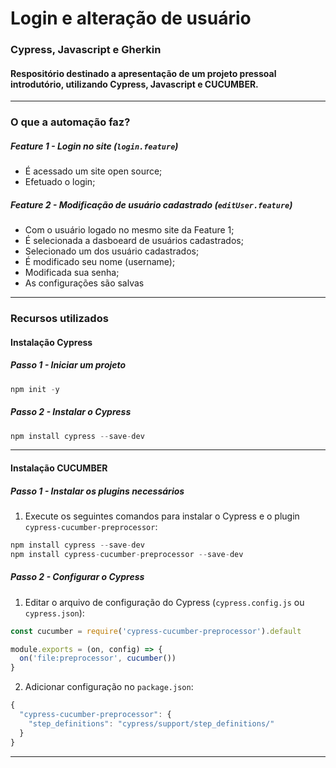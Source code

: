 <h1>Login e alteração de usuário</h1> 

### Cypress, Javascript e Gherkin

#### Respositório destinado a apresentação de um projeto pressoal introdutório, utilizando Cypress, Javascript e CUCUMBER.

---

### O que a automação faz?

##### Feature 1 - Login no site (`login.feature`)
- É acessado um site open source;
- Efetuado o login;

##### Feature 2 - Modificação de usuário cadastrado (`editUser.feature`)
- Com o usuário logado no mesmo site da Feature 1;
- É selecionada a dasboeard de usuários cadastrados;
- Selecionado um dos usuário cadastrados;
- É modificado seu nome (username);
- Modificada sua senha;
- As configurações são salvas

---

### Recursos utilizados

#### Instalação Cypress

##### Passo 1 - Iniciar um projeto
~~~javascript
npm init -y
~~~

##### Passo 2 - Instalar o Cypress
~~~javascript
npm install cypress --save-dev
~~~

---

#### Instalação CUCUMBER

##### Passo 1 - Instalar os plugins necessários
1. Execute os seguintes comandos para instalar o Cypress e o plugin `cypress-cucumber-preprocessor`:
~~~javascript
npm install cypress --save-dev
npm install cypress-cucumber-preprocessor --save-dev
~~~

##### Passo 2 - Configurar o Cypress
1. Editar o arquivo de configuração do Cypress (`cypress.config.js` ou `cypress.json`):
~~~javascript
const cucumber = require('cypress-cucumber-preprocessor').default

module.exports = (on, config) => {
  on('file:preprocessor', cucumber())
}
~~~
2. Adicionar configuração no `package.json`:
~~~javascript
{
  "cypress-cucumber-preprocessor": {
    "step_definitions": "cypress/support/step_definitions/"
  }
}
~~~

---






